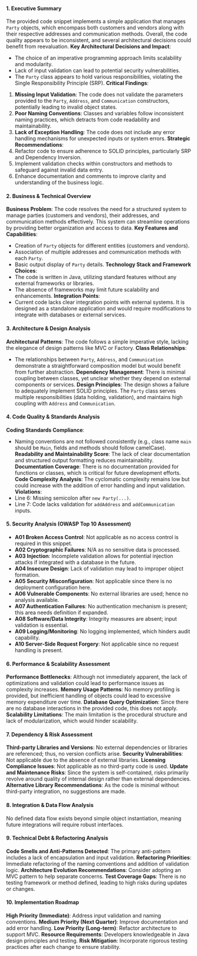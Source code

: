 #### 1. Executive Summary
The provided code snippet implements a simple application that manages `Party` objects, which encompass both customers and vendors along with their respective addresses and communication methods. Overall, the code quality appears to be inconsistent, and several architectural decisions could benefit from reevaluation.
**Key Architectural Decisions and Impact**:
- The choice of an imperative programming approach limits scalability and modularity.
- Lack of input validation can lead to potential security vulnerabilities.
- The `Party` class appears to hold various responsibilities, violating the Single Responsibility Principle (SRP).
**Critical Findings**:
1. **Missing Input Validation**: The code does not validate the parameters provided to the `Party`, `Address`, and `Communication` constructors, potentially leading to invalid object states.
2. **Poor Naming Conventions**: Classes and variables follow inconsistent naming practices, which detracts from code readability and maintainability.
3. **Lack of Exception Handling**: The code does not include any error handling mechanisms for unexpected inputs or system errors.
**Strategic Recommendations**:
1. Refactor code to ensure adherence to SOLID principles, particularly SRP and Dependency Inversion.
2. Implement validation checks within constructors and methods to safeguard against invalid data entry.
3. Enhance documentation and comments to improve clarity and understanding of the business logic.
#### 2. Business & Technical Overview
**Business Problem**: The code resolves the need for a structured system to manage parties (customers and vendors), their addresses, and communication methods effectively. This system can streamline operations by providing better organization and access to data.
**Key Features and Capabilities**:
- Creation of `Party` objects for different entities (customers and vendors).
- Association of multiple addresses and communication methods with each `Party`.
- Basic output display of `Party` details.
**Technology Stack and Framework Choices**:
- The code is written in Java, utilizing standard features without any external frameworks or libraries.
- The absence of frameworks may limit future scalability and enhancements.
**Integration Points**:
- Current code lacks clear integration points with external systems. It is designed as a standalone application and would require modifications to integrate with databases or external services.
#### 3. Architecture & Design Analysis
**Architectural Patterns**: The code follows a simple imperative style, lacking the elegance of design patterns like MVC or Factory.
**Class Relationships**:
- The relationships between `Party`, `Address`, and `Communication` demonstrate a straightforward composition model but would benefit from further abstraction.
**Dependency Management**: There is minimal coupling between classes, yet unclear whether they depend on external components or services.
**Design Principles**: The design shows a failure to adequately implement SOLID principles. The `Party` class serves multiple responsibilities (data holding, validation), and maintains high coupling with `Address` and `Communication`.
#### 4. Code Quality & Standards Analysis
**Coding Standards Compliance**:
- Naming conventions are not followed consistently (e.g., class name `main` should be `Main`, fields and methods should follow camelCase).
**Readability and Maintainability Score**: The lack of clear documentation and structured output formatting reduces maintainability.
**Documentation Coverage**: There is no documentation provided for functions or classes, which is critical for future development efforts.
**Code Complexity Analysis**: The cyclomatic complexity remains low but could increase with the addition of error handling and input validation.
**Violations**:
- Line 6: Missing semicolon after `new Party(...)`.
- Line 7: Code lacks validation for `addAddress` and `addCommunication` inputs.
#### 5. Security Analysis (OWASP Top 10 Assessment)
- **A01 Broken Access Control**: Not applicable as no access control is required in this snippet.
- **A02 Cryptographic Failures**: N/A as no sensitive data is processed.
- **A03 Injection**: Incomplete validation allows for potential injection attacks if integrated with a database in the future.
- **A04 Insecure Design**: Lack of validation may lead to improper object formation.
- **A05 Security Misconfiguration**: Not applicable since there is no deployment configuration here.
- **A06 Vulnerable Components**: No external libraries are used; hence no analysis available.
- **A07 Authentication Failures**: No authentication mechanism is present; this area needs definition if expanded.
- **A08 Software/Data Integrity**: Integrity measures are absent; input validation is essential.
- **A09 Logging/Monitoring**: No logging implemented, which hinders audit capability.
- **A10 Server-Side Request Forgery**: Not applicable since no request handling is present.
#### 6. Performance & Scalability Assessment
**Performance Bottlenecks**: Although not immediately apparent, the lack of optimizations and validation could lead to performance issues as complexity increases.
**Memory Usage Patterns**: No memory profiling is provided, but inefficient handling of objects could lead to excessive memory expenditure over time.
**Database Query Optimization**: Since there are no database interactions in the provided code, this does not apply.
**Scalability Limitations**: The main limitation is the procedural structure and lack of modularization, which would hinder scalability.
#### 7. Dependency & Risk Assessment
**Third-party Libraries and Versions**: No external dependencies or libraries are referenced; thus, no version conflicts arise.
**Security Vulnerabilities**: Not applicable due to the absence of external libraries.
**Licensing Compliance Issues**: Not applicable as no third-party code is used.
**Update and Maintenance Risks**: Since the system is self-contained, risks primarily revolve around quality of internal design rather than external dependencies.
**Alternative Library Recommendations**: As the code is minimal without third-party integration, no suggestions are made.
#### 8. Integration & Data Flow Analysis
No defined data flow exists beyond simple object instantiation, meaning future integrations will require robust interfaces.
#### 9. Technical Debt & Refactoring Analysis
**Code Smells and Anti-Patterns Detected**: The primary anti-pattern includes a lack of encapsulation and input validation.
**Refactoring Priorities**: Immediate refactoring of the naming conventions and addition of validation logic.
**Architecture Evolution Recommendations**: Consider adopting an MVC pattern to help separate concerns.
**Test Coverage Gaps**: There is no testing framework or method defined, leading to high risks during updates or changes.
#### 10. Implementation Roadmap
**High Priority (Immediate)**: Address input validation and naming conventions.
**Medium Priority (Next Quarter)**: Improve documentation and add error handling.
**Low Priority (Long-term)**: Refactor architecture to support MVC.
**Resource Requirements**: Developers knowledgeable in Java design principles and testing.
**Risk Mitigation**: Incorporate rigorous testing practices after each change to ensure stability.